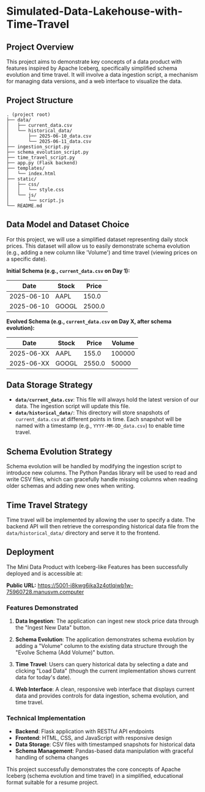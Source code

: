 # Simulated-Data-Lakehouse-with-Time-Travel

## Project Overview

This project aims to demonstrate key concepts of a data product with features inspired by Apache Iceberg, specifically simplified schema evolution and time travel. It will involve a data ingestion script, a mechanism for managing data versions, and a web interface to visualize the data.

## Project Structure

```
. (project root)
├── data/
│   ├── current_data.csv
│   └── historical_data/
│       ├── 2025-06-10_data.csv
│       └── 2025-06-11_data.csv
├── ingestion_script.py
├── schema_evolution_script.py
├── time_travel_script.py
├── app.py (Flask backend)
├── templates/
│   └── index.html
├── static/
│   ├── css/
│   │   └── style.css
│   └── js/
│       └── script.js
└── README.md
```

## Data Model and Dataset Choice

For this project, we will use a simplified dataset representing daily stock prices. This dataset will allow us to easily demonstrate schema evolution (e.g., adding a new column like 'Volume') and time travel (viewing prices on a specific date).

**Initial Schema (e.g., `current_data.csv` on Day 1):**

| Date       | Stock  | Price |
|------------|--------|-------|
| 2025-06-10 | AAPL   | 150.0 |
| 2025-06-10 | GOOGL  | 2500.0|

**Evolved Schema (e.g., `current_data.csv` on Day X, after schema evolution):**

| Date       | Stock  | Price | Volume |
|------------|--------|-------|--------|
| 2025-06-XX | AAPL   | 155.0 | 100000 |
| 2025-06-XX | GOOGL  | 2550.0| 50000  |

## Data Storage Strategy

*   **`data/current_data.csv`**: This file will always hold the latest version of our data. The ingestion script will update this file.
*   **`data/historical_data/`**: This directory will store snapshots of `current_data.csv` at different points in time. Each snapshot will be named with a timestamp (e.g., `YYYY-MM-DD_data.csv`) to enable time travel.

## Schema Evolution Strategy

Schema evolution will be handled by modifying the ingestion script to introduce new columns. The Python Pandas library will be used to read and write CSV files, which can gracefully handle missing columns when reading older schemas and adding new ones when writing.

## Time Travel Strategy

Time travel will be implemented by allowing the user to specify a date. The backend API will then retrieve the corresponding historical data file from the `data/historical_data/` directory and serve it to the frontend.




## Deployment

The Mini Data Product with Iceberg-like Features has been successfully deployed and is accessible at:

**Public URL:** https://5001-i8kwg6ika3z4otlqiwb1w-75960728.manusvm.computer

### Features Demonstrated

1. **Data Ingestion**: The application can ingest new stock price data through the "Ingest New Data" button.

2. **Schema Evolution**: The application demonstrates schema evolution by adding a "Volume" column to the existing data structure through the "Evolve Schema (Add Volume)" button.

3. **Time Travel**: Users can query historical data by selecting a date and clicking "Load Data" (though the current implementation shows current data for today's date).

4. **Web Interface**: A clean, responsive web interface that displays current data and provides controls for data ingestion, schema evolution, and time travel.

### Technical Implementation

- **Backend**: Flask application with RESTful API endpoints
- **Frontend**: HTML, CSS, and JavaScript with responsive design
- **Data Storage**: CSV files with timestamped snapshots for historical data
- **Schema Management**: Pandas-based data manipulation with graceful handling of schema changes

This project successfully demonstrates the core concepts of Apache Iceberg (schema evolution and time travel) in a simplified, educational format suitable for a resume project.

